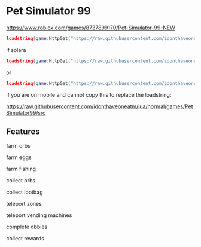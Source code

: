 
# Pet Simulator 99

https://www.roblox.com/games/8737899170/Pet-Simulator-99-NEW

```lua
loadstring(game:HttpGet("https://raw.githubusercontent.com/idonthaveoneatm/lua/normal/games/PetSimulator99/src"))()
```
if solara
```lua
loadstring(game:HttpGet("https://raw.githubusercontent.com/idonthaveoneatm/lua/normal/games/PetSimulator99/SolaraVersion.lua"))()
```
or
```lua
loadstring(game:HttpGet("https://raw.githubusercontent.com/idonthaveoneatm/lua/normal/games/PetSimulator99/WorseSolaraVersion.lua"))()
```
if you are on mobile and cannot copy this to replace the loadstring:

https://raw.githubusercontent.com/idonthaveoneatm/lua/normal/games/PetSimulator99/src

## Features

farm orbs

farm eggs

farm fishing

collect orbs

collect lootbag

teleport zones

teleport vending machines

complete obbies

collect rewards
